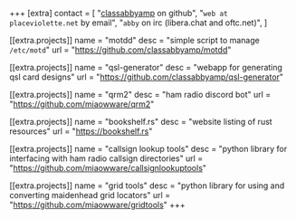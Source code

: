 +++
[extra]
contact = [
    "[classabbyamp](https://github.com/classabbyamp) on github",
    "`web at placeviolette.net` by email",
    "`abby` on irc (libera.chat and oftc.net)",
]

[[extra.projects]]
name = "motdd"
desc = "simple script to manage `/etc/motd`"
url = "https://github.com/classabbyamp/motdd"

[[extra.projects]]
name = "qsl-generator"
desc = "webapp for generating qsl card designs"
url = "https://github.com/classabbyamp/qsl-generator"

[[extra.projects]]
name = "qrm2"
desc = "ham radio discord bot"
url = "https://github.com/miaowware/qrm2"

[[extra.projects]]
name = "bookshelf.rs"
desc = "website listing of rust resources"
url = "https://bookshelf.rs"

[[extra.projects]]
name = "callsign lookup tools"
desc = "python library for interfacing with ham radio callsign directories"
url = "https://github.com/miaowware/callsignlookuptools"

[[extra.projects]]
name = "grid tools"
desc = "python library for using and converting maidenhead grid locators"
url = "https://github.com/miaowware/gridtools"
+++
